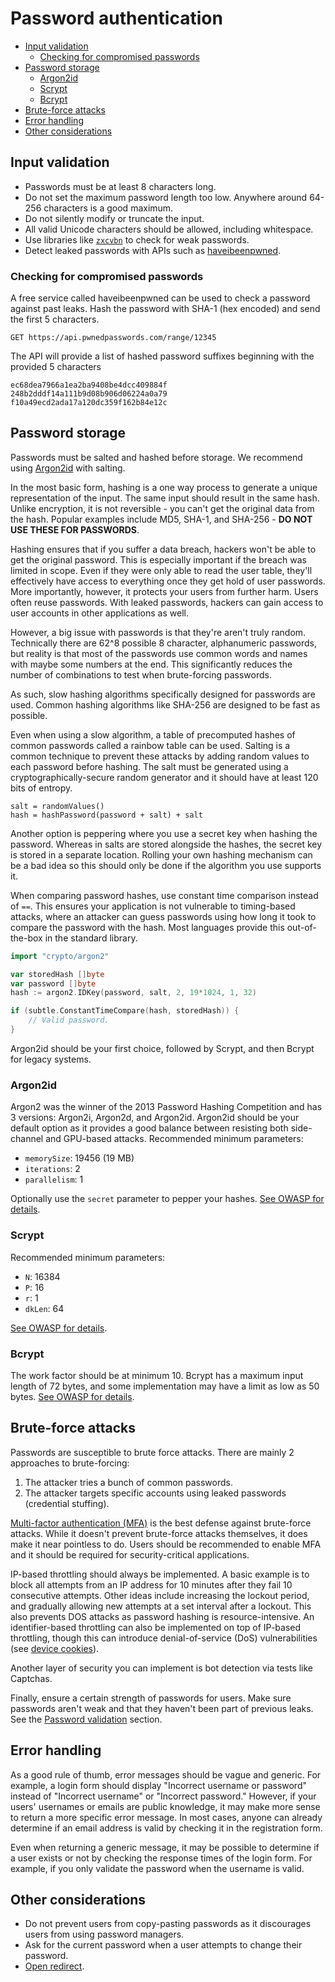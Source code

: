 # Password authentication

- [Input validation](#input-validation)
	- [Checking for compromised passwords](#checking-for-compromised-passwords)
- [Password storage](#password-storage)
	- [Argon2id](#argon2id)
	- [Scrypt](#scrypt)
	- [Bcrypt](#bcrypt)
- [Brute-force attacks](#brute-force-attacks)
- [Error handling](#error-handling)
- [Other considerations](#other-considerations)

## Input validation

- Passwords must be at least 8 characters long.
- Do not set the maximum password length too low. Anywhere around 64-256 characters is a good maximum.
- Do not silently modify or truncate the input.
- All valid Unicode characters should be allowed, including whitespace.
- Use libraries like [`zxcvbn`](https://github.com/dropbox/zxcvbn) to check for weak passwords.
- Detect leaked passwords with APIs such as [haveibeenpwned](https://haveibeenpwned.com/API/v3).

### Checking for compromised passwords

A free service called haveibeenpwned can be used to check a password against past leaks. Hash the password with SHA-1 (hex encoded) and send the first 5 characters.

```
GET https://api.pwnedpasswords.com/range/12345
```

The API will provide a list of hashed password suffixes beginning with the provided 5 characters

```
ec68dea7966a1ea2ba9408be4dcc409884f
248b2dddf14a111b9d08b906d06224a0a79
f10a49ecd2ada17a120dc359f162b84e12c
```

## Password storage

Passwords must be salted and hashed before storage. We recommend using [Argon2id](#argon2id) with salting.

In the most basic form, hashing is a one way process to generate a unique representation of the input. The same input should result in the same hash. Unlike encryption, it is not reversible - you can't get the original data from the hash. Popular examples include MD5, SHA-1, and SHA-256 - **DO NOT USE THESE FOR PASSWORDS**.

Hashing ensures that if you suffer a data breach, hackers won't be able to get the original password. This is especially important if the breach was limited in scope. Even if they were only able to read the user table, they'll effectively have access to everything once they get hold of user passwords. More importantly, however, it protects your users from further harm. Users often reuse passwords. With leaked passwords, hackers can gain access to user accounts in other applications as well.

However, a big issue with passwords is that they're aren't truly random. Technically there are 62^8 possible 8 character, alphanumeric passwords, but reality is that most of the passwords use common words and names with maybe some numbers at the end. This significantly reduces the number of combinations to test when brute-forcing passwords. 

As such, slow hashing algorithms specifically designed for passwords are used. Common hashing algorithms like SHA-256 are designed to be fast as possible.

Even when using a slow algorithm, a table of precomputed hashes of common passwords called a rainbow table can be used. Salting is a common technique to prevent these attacks by adding random values to each password before hashing. The salt must be generated using a cryptographically-secure random generator and it should have at least 120 bits of entropy.

```
salt = randomValues()
hash = hashPassword(password + salt) + salt
```

Another option is peppering where you use a secret key when hashing the password. Whereas in salts are stored alongside the hashes, the secret key is stored in a separate location. Rolling your own hashing mechanism can be a bad idea so this should only be done if the algorithm you use supports it.

When comparing password hashes, use constant time comparison instead of `==`. This ensures your application is not vulnerable to timing-based attacks, where an attacker can guess passwords using how long it took to compare the password with the hash. Most languages provide this out-of-the-box in the standard library.

```go
import "crypto/argon2"

var storedHash []byte
var password []byte
hash := argon2.IDKey(password, salt, 2, 19*1024, 1, 32)

if (subtle.ConstantTimeCompare(hash, storedHash)) {
	// Valid password.
}
```

Argon2id should be your first choice, followed by Scrypt, and then Bcrypt for legacy systems.

### Argon2id

Argon2 was the winner of the 2013 Password Hashing Competition and has 3 versions: Argon2i, Argon2d, and Argon2id. Argon2id should be your default option as it provides a good balance between resisting both side-channel and GPU-based attacks. Recommended minimum parameters:

- `memorySize`: 19456 (19 MB)
- `iterations`: 2
- `parallelism`: 1

Optionally use the `secret` parameter to pepper your hashes. [See OWASP for details](https://cheatsheetseries.owasp.org/cheatsheets/Password_Storage_Cheat_Sheet.html#argon2id).

### Scrypt

Recommended minimum parameters:

- `N`: 16384
- `P`: 16
- `r`: 1
- `dkLen`: 64

[See OWASP for details](https://cheatsheetseries.owasp.org/cheatsheets/Password_Storage_Cheat_Sheet.html#scrypt).

### Bcrypt

The work factor should be at minimum 10. Bcrypt has a maximum input length of 72 bytes, and some implementation may have a limit as low as 50 bytes. [See OWASP for details](https://cheatsheetseries.owasp.org/cheatsheets/Password_Storage_Cheat_Sheet.html#bcrypt).

## Brute-force attacks

Passwords are susceptible to brute force attacks. There are mainly 2 approaches to brute-forcing:

1. The attacker tries a bunch of common passwords.
2. The attacker targets specific accounts using leaked passwords (credential stuffing).

[Multi-factor authentication (MFA)](/mfa.md) is the best defense against brute-force attacks. While it doesn't prevent brute-force attacks themselves, it does make it near pointless to do. Users should be recommended to enable MFA and it should be required for security-critical applications.

IP-based throttling should always be implemented. A basic example is to block all attempts from an IP address for 10 minutes after they fail 10 consecutive attempts. Other ideas include increasing the lockout period, and gradually allowing new attempts at a set interval after a lockout. This also prevents DOS attacks as password hashing is resource-intensive. An identifier-based throttling can also be implemented on top of IP-based throttling, though this can introduce denial-of-service (DoS) vulnerabilities (see [device cookies](https://owasp.org/www-community/Slow_Down_Online_Guessing_Attacks_with_Device_Cookies)).

Another layer of security you can implement is bot detection via tests like Captchas.

Finally, ensure a certain strength of passwords for users. Make sure passwords aren't weak and that they haven't been part of previous leaks. See the [Password validation](#password-validation) section.

## Error handling

As a good rule of thumb, error messages should be vague and generic. For example, a login form should display "Incorrect username or password" instead of "Incorrect username" or "Incorrect password." However, if your users' usernames or emails are public knowledge, it may make more sense to return a more specific error message. In most cases, anyone can already determine if an email address is valid by checking it in the registration form.

Even when returning a generic message, it may be possible to determine if a user exists or not by checking the response times of the login form. For example, if you only validate the password when the username is valid.

## Other considerations

- Do not prevent users from copy-pasting passwords as it discourages users from using password managers.
- Ask for the current password when a user attempts to change their password.
- [Open redirect](/open-redirect.md).